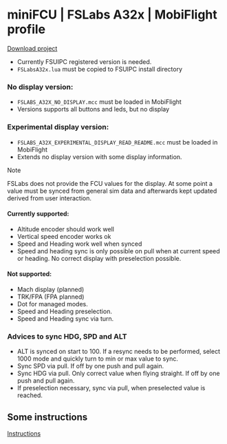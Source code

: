 # miniFCU | FSLabs A32x | MobiFlight profile

[Download project](https://github.com/Koseng/MobiFlight-miniFCU-Profiles/archive/refs/tags/v0.1.zip)

- Currently FSUIPC registered version is needed.
- `FSLabsA32x.lua` must be copied to FSUIPC install directory

### No display version:
- `FSLABS_A32X_NO_DISPLAY.mcc` must be loaded in MobiFlight
- Versions supports all buttons and leds, but no display

### Experimental display version:
- `FSLABS_A32X_EXPERIMENTAL_DISPLAY_READ_README.mcc` must be loaded in MobiFlight
- Extends no display version with some display information.
> [!NOTE]  
> FSLabs does not provide the FCU values for the display. At some point a value must be synced from general sim data and afterwards kept updated derived from user interaction.

#### Currently supported:
- Altitude encoder should work well
- Vertical speed encoder works ok
- Speed and Heading work well when synced
- Speed and heading sync is only possible on pull when at current speed or heading. No correct display with preselection possible.

#### Not supported:
- Mach display (planned)
- TRK/FPA (FPA planned)
- Dot for managed modes.
- Speed and Heading preselection.
- Speed and Heading sync via turn.

### Advices to sync HDG, SPD and ALT
- ALT is synced on start to 100. If a resync needs to be performed, select 1000 mode and quickly turn to min or max value to sync.
- Sync SPD via pull. If off by one push and pull again.
- Sync HDG via pull. Only correct value when flying straight. If off by one push and pull again.
- If preselection necessary, sync via pull, when preselected value is reached.

## Some instructions
[Instructions](https://github.com/Koseng/MobiFlight-miniFCU-Profiles#instructions)

